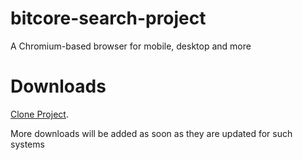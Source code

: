 # bitcore-search-project
A Chromium-based browser for mobile, desktop and more

# Downloads
[Clone Project](https://github.com/BitCoreTech/bitcore-search-project.git).

More downloads will be added as soon as they are updated for such systems
